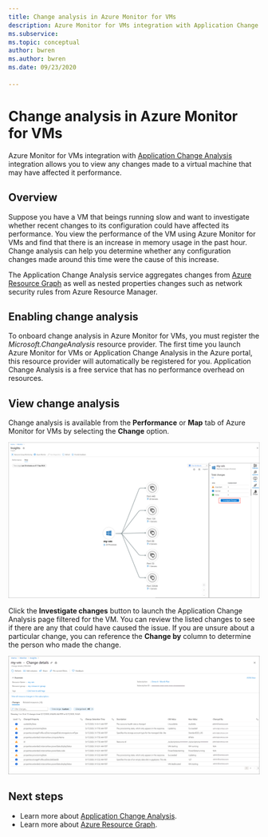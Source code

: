 ```yaml
---
title: Change analysis in Azure Monitor for VMs
description: Azure Monitor for VMs integration with Application Change Analysis integration allows you to view any changes made to a virtual machine that may have affected it performance.
ms.subservice: 
ms.topic: conceptual
author: bwren
ms.author: bwren
ms.date: 09/23/2020

---
```


# Change analysis in Azure Monitor for VMs
Azure Monitor for VMs integration with [Application Change Analysis](../app/change-analysis.md) integration allows you to view any changes made to a virtual machine that may have affected it performance.

## Overview
Suppose you have a VM that beings running slow and want to investigate whether recent changes to its configuration could have affected its performance. You view the performance of the VM using Azure Monitor for VMs and find that there is an increase in memory usage in the past hour. Change analysis can help you determine whether any configuration changes made around this time were the cause of this increase.

The Application Change Analysis service aggregates changes from [Azure Resource Graph](../../governance/resource-graph/how-to/get-resource-changes.md) as well as nested properties changes such as network security rules from Azure Resource Manager. 

## Enabling change analysis
To onboard change analysis in Azure Monitor for VMs, you must register the *Microsoft.ChangeAnalysis* resource provider. The first time you launch Azure Monitor for VMs or Application Change Analysis in the Azure portal, this resource provider will automatically be registered for you. Application Change Analysis is a free service that has no performance overhead on resources.

## View change analysis
Change analysis is available from the **Performance** or **Map** tab of Azure Monitor for VMs by selecting the **Change** option. 

[![Investigate changes](media/vminsights-change-analysis/investigate-changes.png)](media/vminsights-change-analysis/investigate-changes-zoom.png#lightbox)


Click the **Investigate changes** button to launch the Application Change Analysis page filtered for the VM. You can review the listed changes to see if there are any that could have caused the issue. If you are unsure about a particular change, you can reference the **Change by** column to determine the person who made the change.

[![Change details](media/vminsights-change-analysis/change-details.png)](media/vminsights-change-analysis/change-details.png#lightbox)

## Next steps
- Learn more about [Application Change Analysis](../app/change-analysis.md).
- Learn more about [Azure Resource Graph](../../governance/resource-graph/how-to/get-resource-changes.md). 

